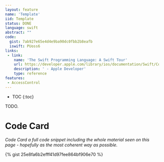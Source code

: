 ```yaml
---
layout: feature
name: 'Template'
iid: Template
status: DONE
language: swift
abstract: ""
code:
  gist: 7ab927e65e4d4e9ba90dc0fbb2b8eafb
  iswift: PUoss6
links:
 - link:
    name: 'The Swift Programming Language: A Swift Tour'
    url: https://developer.apple.com/library/ios/documentation/Swift/Conceptual/Swift_Programming_Language/GuidedTour.html#//apple_ref/doc/uid/TP40014097-CH2-ID1
    description: ' - Apple Developer'
    type: reference
features:
 - AccessControl
---
```


* TOC
{:toc}

TODO.

# Code Card

_Code Card a full code snippet including the whole material seen on this page - hopefully as the most coherent way as possible._

{% gist 25e8fa6b2efff41d97fee864bf906e70 %}

